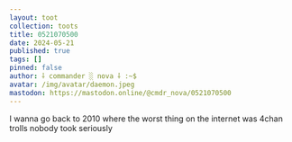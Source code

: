 ```yaml
---
layout: toot
collection: toots
title: 0521070500
date: 2024-05-21
published: true
tags: []
pinned: false
author: ⸸ commander ░ nova ⸸ :~$
avatar: /img/avatar/daemon.jpeg
mastodon: https://mastodon.online/@cmdr_nova/0521070500
---
```


I wanna go back to 2010 where the worst thing on the internet was 4chan trolls nobody took seriously
